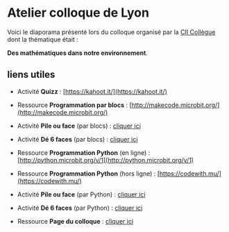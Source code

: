 # Atelier colloque de Lyon 

Voici le diaporama présenté lors du colloque organisé
par la [CII Collègue](http://www.univ-irem.fr/spip.php?article1410) dont la thématique était :

**Des mathématiques dans notre environnement**.


## liens utiles

* Activité **Quizz**  : [https://kahoot.it/](https://kahoot.it/)

* Ressource **Programmation par blocs** : [http://makecode.microbit.org/](http://makecode.microbit.org/)

* Activité **Pile ou face** (par blocs) : [cliquer ici](http://microbit.readthedocs.io/fr/latest/decouverte/pileface-bloc.html)
* Activité **Dé 6 faces** (par blocs) : [cliquer ici](http://microbit.readthedocs.io/fr/latest/decouverte/de6faces-bloc.html)

* Ressource **Programmation Python** (en ligne) : [http://python.microbit.org/v/1](http://python.microbit.org/v/1)
* Ressource **Programmation Python** (hors ligne) : [https://codewith.mu/](https://codewith.mu/)

* Activité **Pile ou face** (par Python) : [cliquer ici](http://microbit.readthedocs.io/fr/latest/decouverte/pileface-python.html)
* Activité **Dé 6 faces** (par Python) : [cliquer ici](http://microbit.readthedocs.io/fr/latest/decouverte/de6faces-python.html)

* Ressource **Page du colloque** : [cliquer ici](http://www.univ-iremal.fr/spip.php?article1410)